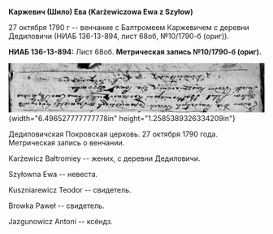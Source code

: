 **Каржевич (Шило) Ева (Karżewiczowa Ewa z Szyłow)**

27 октября 1790 г -- венчание с Балтромеем Каржевичем с деревни
Дедиловичи (НИАБ 136-13-894, лист 68об, №10/1790-б (ориг)).

**НИАБ 136-13-894:** Лист 68об. **Метрическая запись №10/1790-б
(ориг).**

![](./media/b73f54dd639ccaaf95a245046f8ac608ad9ef760.png){width="6.496527777777778in"
height="1.2585389326334209in"}

Дедиловичская Покровская церковь. 27 октября 1790 года. Метрическая
запись о венчании.

Karżewicz Bałtromiey -- жених, с деревни Дедиловичи.

Szyłowna Ewa -- невеста.

Kuszniarewicz Teodor -- свидетель.

Browka Paweł -- свидетель.

Jazgunowicz Antoni -- ксёндз.
